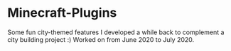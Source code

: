 # Minecraft-Plugins
Some fun city-themed features I developed a while back to complement a city building project :)
Worked on from June 2020 to July 2020.
